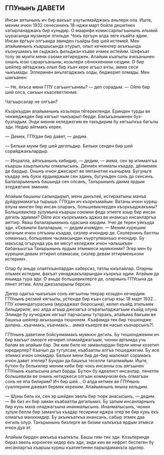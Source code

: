 ## ГПУнынъ ДАВЕТИ

Инсан аятынынъ ич бир вакъыт унутылмайджакъ аньлери ола.
Иште, меним ичюн 1932 сенесининъ 18-нджи март бойле дешетнен хатырланаджакъ бир куньдир.
О маарифи комиссарлыгъынынъ ильмий шурасында музакере этильди.
Чокъ ёргъун алда эвге къайта эдим.
Инсан ёргъун олгъанда эвинден гъайры бир шей истемей.
Мен апайымнынъ къаршысында отурып, олып кечкенлер акъкъында къонушмакъ ве сыджакъ фильджан къаве ичмек истейим.
Шефкъат толу эв муити мени озюме кетиреджек.
Апайым къапыпы ачкъанынен онынъ юзю сараргъаныны, козьлери сёнюккенини сездим.
О бир шейлер айтаджакъ олып бир къач кере агъыз ачты, амма сеси чыкъмады.
Эллеринен анълатаджакъ олды, беджерип олмады.
Мен шакъанен:

— Не, ёкъса мени ГПУ сагъынгъанмы? — деп сорадым. — Ойле бир шей олса, сакъын къасеветленме.

Чагъырсалар не олгъан?

Къоркъудан апайымнынъ козьлери тёгерекленди.
Еринден турды ве чекмеджеден бир кягъыт чыкъарып берди.
Бакъкъанымнен буз-бузладым.
Энди меннм келеджегим ве такъдирим бу кягъыткъа багълы эди.
Недир айтмакъ керек.

— Демек, ГПУдан бир давет, — дедим.

— Бельки муим бир шей дегильдир.
Бельки сенден бир шей сорайджакълардыр.

— Иншалла, айткъанынъ кибидир, — дедим, — амма, сен эр итималгъа къаршы азырлыкълы олмалысынъ.
Дёнмек итималы къадар, дёнмемек де бардыр.
Онынъ ичюн джесарет ве метанетни къачырма.
Бугуньге къадар энъ буюк ярдымджым сен эдинъ, бугуньден сонъ да сенсинъ.
Балаларымнынъ башында сен олсанъ, Танърынынъ даима ярдым этеджегине эминим.

Апайым башыны салындырып, мени динълей, истираатыны манъа дуйдурмамагъа тырыша.
ГПУдан ич къоркъмайым.
Ватаны ичюн куреш ёлуна минген бир инсан оларакъ, большевиклерден къоркъаджакъмы?
Большевиклер зулумына къаршы озюмни феда этмеге азыр бир инсан дегиль эдимми?
Ойле исе къоркъмакъ аджиз ве инамсыз инсанларгъа аиттир.
Яваш балаларымнынъ одасына кирдим.
Учю де терен уйкъуда эди.
«Севимли балаларым, — дедим ичимден. — Меним курешим ватаным ичюн олгъаны къадар, сизлер ичюндир де.
Сизлернинъ бахтлы олманъыз, большевик чызмасындан къуртулманъыз ичюндир.
Бу макъсад огърунда урь ве месут келеджек ичюн чалышкъан бабанъызгъа Танърынынъ ярдым этмемеси мумкюнми?
Эгер мен бу курешни девам эттирип оламасам, сизлер девам эттирменъизни истерим».

Олар бу аньде олаяткъанлардан хаберсиз, татлы юкълайлар.
Оларны опьмек истедим, факъат уянаджакъларындан къоркъа эдим.
Апайым да янымда тура эди.
О аньде большевиклерге де, оларнынъ ГПУсына да лянет эттим.
Алла джезаларыны берсин.

Дигер одагъа чыкъкъан сонъ кягъытны текрар козьден кечирдим.
ГПУнынъ ресмий кягъыты, устюнде бир къач сатыр язы: 18 март 1932...
ГПУ комендатурасына (мураджаат бюросына), келип къайд этильмек бильдириле, акс алда агъыр джезагъа огъратыладжагъым къайд олуна.
Элимде бу кучюджик кягъыт парчасыны тутаракъ, апайыма бакъам ве башкъа шейлер акъкъында тюшюнем.
Къафамда тек бир тюшюндже долана...къачмакъ, къачмакъ... амма къаерге ве насыл къачарсынъ?!.

ГПУнынъ даветине бойсунмамакъ мумкюн дегиль.
Бу тюшюнджемни ич бир вакъыт омюрге кечирип оламайджагъым, чюнки артымда учь балам ве апайым бар.
Эм ким биле не заманлардан берли мени козетип юредирлер?
Къачып да тутулсам, къабаатлы алгъа тюшеджегим.
Бу исе эпимиз ичюн олюмдир.
Бельки мени бир де-бир малюмат сорамакъ ичюн давет этелер?
Бундан да башкъа теселли тапалмайым.
Иште, бутюн бу белькилер меним киби бир чокъ инсанны озь аягъынен ГПУнынъ къапысына алып барды.
Бутюн бу идеалист инсанлар, лянетли большевизм ве онынъ нетиджеси олгъан коммунизм ёкъ олмагъан сонъ не япа билирим?
Ич бир шей...
О алда кетмек ве ГПУнынъ суаллерине джевап бермек кереким.
Апайымнынъ янына кельдим.

— Шуны биль ки, сен эр шейден эвель бир тюрк анасысынъ, — дедим. — Ве биз ич бир заман къабаатлы дегильмиз.
Бу залым инсанларнынъ бир кунь махв оладжагъына инанмалысынъ.
Инанмалысынъ, чюнки зулум белли бир замангъа къадар тесирини иджра этер ве бир кунь ёкъ олмагъа махкюмдир.
Бу акъикъаткъа инансанъ, сабыр этмек даа енгиль олур.
Танърынынъ бизлерге ве бизим халкъкъа ярдым этмеси ичюн дуа эт.

Апайым бирден аякъкъа къалкъты.
Башы тим-тик эди.
Козьлеринде бираз эвель корюнген кедер ёкъ эди, энди кин ве нефрет беслеген бу инсанларгъа къаршы куреш къатиетинен парылдамакъта эдилер.
